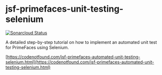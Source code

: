 # jsf-primefaces-unit-testing-selenium

[![Sonarcloud Status](https://sonarcloud.io/api/project_badges/measure?project=com.codenotfound%3Ajsf-primefaces-unit-testing-selenium&metric=alert_status)](https://sonarcloud.io/dashboard?id=com.codenotfound%3Ajsf-primefaces-unit-testing-selenium)

A detailed step-by-step tutorial on how to implement an automated unit test for PrimeFaces using Selenium.

[https://codenotfound.com/jsf-primefaces-automated-unit-testing-selenium.html](https://codenotfound.com/jsf-primefaces-automated-unit-testing-selenium.html)
